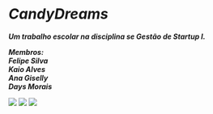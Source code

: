 <i><b><h1> CandyDreams </h1>
Um trabalho escolar na disciplina se Gestão de Startup I.

Membros:<br>
Felipe Silva <br>
Kaio Alves <br>
Ana Giselly <br>
Days Morais <br> </i></b>

<div class="p2">
  <img src="https://img.shields.io/badge/HTML5-E34F26?style=for-the-badge&logo=html5&logoColor=white">
  <img src="https://img.shields.io/badge/CSS3-1572B6?style=for-the-badge&logo=css3&logoColor=white">

<img src="https://img.shields.io/badge/JavaScript-F7DF1E?style=for-the-badge&logo=javascript&logoColor=black">
</div>
